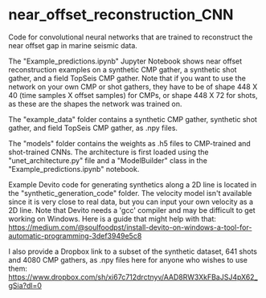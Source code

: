 # near_offset_reconstruction_CNN
Code for convolutional neural networks that are trained to reconstruct the near offset gap in marine seismic data.

The "Example_predictions.ipynb" Jupyter Notebook shows near offset reconstruction examples on a synthetic CMP gather, a synthetic shot gather, and a field TopSeis CMP gather. Note that if you want to use the network on your own CMP or shot gathers, they have to be of shape 448 X 40 (time samples X offset samples) for CMPs, or shape 448 X 72 for shots, as these are the shapes the network was trained on.

The "example_data" folder contains a synthetic CMP gather, synthetic shot gather, and field TopSeis CMP gather, as .npy files.

The "models" folder contains the weights as .h5 files to CMP-trained and shot-trained CNNs. The architecture is first loaded using the "unet_architecture.py" file and a "ModelBuilder" class in the "Example_predictions.ipynb" notebook.

Example Devito code for generating synthetics along a 2D line is located in the "synthetic_generation_code" folder. The velocity model isn't available since it is very close to real data, but you can input your own velocity as a 2D line. Note that Devito needs a 'gcc' compiler and may be difficult to get working on Windows. Here is a guide that might help with that: https://medium.com/@soulfoodpst/install-devito-on-windows-a-tool-for-automatic-programming-3def3949e5c8

I also provide a Dropbox link to a subset of the synthetic dataset, 641 shots and 4080 CMP gathers, as .npy files here for anyone who wishes to use them: https://www.dropbox.com/sh/xi67c712drctnyv/AAD8RW3XkFBaJSJ4pX62_gSia?dl=0
